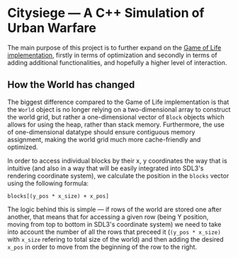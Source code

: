 # Citysiege — A C++ Simulation of Urban Warfare

The main purpose of this project is to further expand on the [Game of Life implementation](https://github.com/igor-snowflare/cpp_game_of_life), firstly in terms of optimization and secondly in terms of adding additional functionalities, and hopefully a higher level of interaction.

## How the World has changed

The biggest difference compared to the Game of Life implementation is that the `World` object is no longer relying on a two-dimensional array to construct the world grid, but rather a one-dimensional vector of `Block` objects which allows for using the heap, rather than stack memory. Furthermore, the use of one-dimensional datatype should ensure contiguous memory assignment, making the world grid much more cache-friendly and optimized.

In order to access individual blocks by their x, y coordinates the way that is intuitive (and also in a way that will be easily integrated into SDL3's rendering coordinate system), we calculate the position in the `blocks` vector using the following formula:

```
blocks[(y_pos * x_size) + x_pos]
```

The logic behind this is simple — if rows of the world are stored one after another, that means that for accessing a given row (being Y position, moving from top to bottom in SDL3's coordinate system) we need to take into account the number of all the rows that preceed it (`(y_pos * x_size)` with `x_size` refering to total size of the world) and then adding the desired `x_pos` in order to move from the beginning of the row to the right.